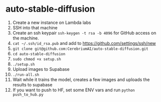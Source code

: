 # auto-stable-diffusion

1. Create a new instance on Lambda labs
2. SSH into that machine
3. Create an ssh keypair `ssh-keygen -t rsa -b 4096` for GitHub access on the machine.
4. `cat ~/.ssh/id_rsa.pub` and add to https://github.com/settings/ssh/new
5. `git clone git@github.com:CerebriumAI/auto-stable-diffusion.git`
6. `cd auto-stable-diffusion`
7. `sudo chmod +x setup.sh`
8. `./setup.sh`
9. Upload images to Supabase
10. `./run-all.sh`
11. Wait while it trains the model, creates a few images and uploads the results to supabase
12. If you want to push to HF, set some ENV vars and run `python push_to_hub.py`
